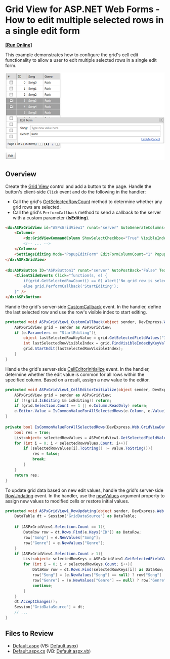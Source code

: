 # Grid View for ASP.NET Web Forms - How to edit multiple selected rows in a single edit form
<!-- run online -->
**[[Run Online]](https://codecentral.devexpress.com/e2026/)**
<!-- run online end -->

This example demonstrates how to configure the grid's cell edit functionality to allow a user to edit multiple selected rows in a single edit form.

![Edit multiple selected rows in edit form](EditMultipleSelectedRows.png)

## Overview

Create the [Grid View](https://docs.devexpress.com/AspNet/DevExpress.Web.ASPxGridView) control and add a button to the page. Handle the button's client-side `Click` event and do the following in the handler:

* Call the grid's [GetSelectedRowCount](https://docs.devexpress.com/AspNet/js-ASPxClientGridView.GetSelectedRowCount) method to determine whether any grid rows are selected.
* Call the grid's `PerformCallback` method to send a callback to the server with a custom parameter (**IsEditing**).

```aspx
<dx:ASPxGridView id="ASPxGridView1" runat="server" AutoGenerateColumns="False" ClientInstanceName="grid" KeyFieldName="ID" OnCellEditorInitialize="ASPxGridView1_CellEditorInitialize" OnCustomCallback="ASPxGridView1_CustomCallback" OnRowUpdating="ASPxGridView1_RowUpdating" OnStartRowEditing="ASPxGridView1_StartRowEditing">
    <Columns>
        <dx:GridViewCommandColumn ShowSelectCheckbox="True" VisibleIndex="0" />
        <!-- ... -->
    </Columns>
    <SettingsEditing Mode="PopupEditForm" EditFormColumnCount="1" PopupEditFormModal="True" ... />
</dx:ASPxGridView>

<dx:ASPxButton ID="ASPxButton1" runat="server" AutoPostBack="False" Text="Edit">
    <ClientSideEvents Click="function(s, e) {
        if(grid.GetSelectedRowCount() == 0) alert('No grid row is selected.');
        else grid.PerformCallback('StartEditing');
    }" />
</dx:ASPxButton>
```

Handle the grid's server-side [CustomCallback](https://docs.devexpress.com/AspNet/DevExpress.Web.ASPxGridView.CustomCallback) event. In the handler, define the last selected row and use the row's visible index to start editing.

```cs
protected void ASPxGridView1_CustomCallback(object sender, DevExpress.Web.ASPxGridViewCustomCallbackEventArgs e){
    ASPxGridView grid = sender as ASPxGridView;
    if (e.Parameters == "StartEditing"){
        object lastSelectedRowKeyValue = grid.GetSelectedFieldValues("ID")[grid.Selection.Count - 1];
        int lastSelectedRowVisibleIndex = grid.FindVisibleIndexByKeyValue(lastSelectedRowKeyValue);
        grid.StartEdit(lastSelectedRowVisibleIndex);
    }
}
```

Handle the grid's server-side [CellEditorInitialize](https://docs.devexpress.com/AspNet/DevExpress.Web.ASPxGridView.CellEditorInitialize) event. In the handler, determine whether the edit value is common for all rows within the specified column. Based on a result, assign a new value to the editor.

```cs
protected void ASPxGridView1_CellEditorInitialize(object sender, DevExpress.Web.ASPxGridViewEditorEventArgs e){
    ASPxGridView grid = sender as ASPxGridView;
    if (!(grid.IsEditing && isEditing)) return;
    if (grid.Selection.Count == 1 || e.Column.ReadOnly) return;
    e.Editor.Value = IsCommonValueForAllSelectedRows(e.Column, e.Value) ? e.Value : null;
}

private bool IsCommonValueForAllSelectedRows(DevExpress.Web.GridViewDataColumn column, object value){
    bool res = true;
    List<object> selectedRowValues = ASPxGridView1.GetSelectedFieldValues(column.FieldName);
    for (int i = 0; i < selectedRowValues.Count; i++){
        if (selectedRowValues[i].ToString() != value.ToString()){
            res = false;
            break;
        }
    }
    return res;
}
```

To update grid data based on new edit values, handle the grid's server-side [RowUpdating](https://docs.devexpress.com/AspNet/DevExpress.Web.ASPxGridView.RowUpdating) event. In the handler, use the [newValues](https://docs.devexpress.com/AspNet/DevExpress.Web.Data.ASPxDataUpdatingEventArgs.NewValues) argument property to assign new values to modified cells or restore initial values.

```cs
protected void ASPxGridView1_RowUpdating(object sender, DevExpress.Web.Data.ASPxDataUpdatingEventArgs e){
    DataTable dt = Session["GridDataSource"] as DataTable;

    if (ASPxGridView1.Selection.Count == 1){
        DataRow row = dt.Rows.Find(e.Keys["ID"]) as DataRow;
        row["Song"] = e.NewValues["Song"];
        row["Genre"] = e.NewValues["Genre"];
    }
    if (ASPxGridView1.Selection.Count > 1){
        List<object> selectedRowKeys = ASPxGridView1.GetSelectedFieldValues("ID");
        for (int i = 0; i < selectedRowKeys.Count; i++){
            DataRow row = dt.Rows.Find(selectedRowKeys[i]) as DataRow;
            row["Song"] = (e.NewValues["Song"] == null) ? row["Song"] : e.NewValues["Song"];
            row["Genre"] = (e.NewValues["Genre"] == null) ? row["Genre"] : e.NewValues["Genre"];
            continue;
        }
    }
    dt.AcceptChanges();
    Session["GridDataSource"] = dt;
    // ...
}
```

## Files to Review

* [Default.aspx](./CS/WebSite/Default.aspx) (VB: [Default.aspx](./VB/WebSite/Default.aspx))
* [Default.aspx.cs](./CS/WebSite/Default.aspx.cs) (VB: [Default.aspx.vb](./VB/WebSite/Default.aspx.vb))
